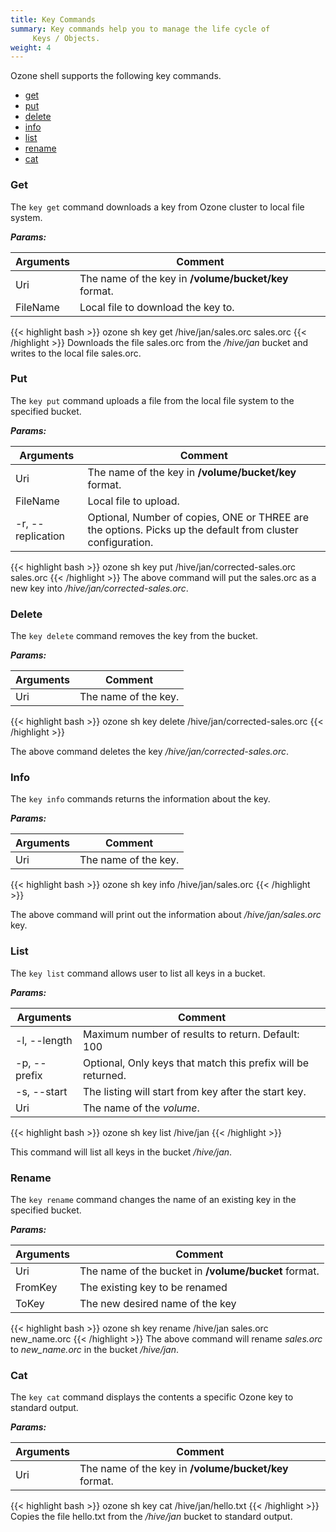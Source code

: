 ```yaml
---
title: Key Commands
summary: Key commands help you to manage the life cycle of
     Keys / Objects.
weight: 4
---
```

<!---
  Licensed to the Apache Software Foundation (ASF) under one or more
  contributor license agreements.  See the NOTICE file distributed with
  this work for additional information regarding copyright ownership.
  The ASF licenses this file to You under the Apache License, Version 2.0
  (the "License"); you may not use this file except in compliance with
  the License.  You may obtain a copy of the License at

      http://www.apache.org/licenses/LICENSE-2.0

  Unless required by applicable law or agreed to in writing, software
  distributed under the License is distributed on an "AS IS" BASIS,
  WITHOUT WARRANTIES OR CONDITIONS OF ANY KIND, either express or implied.
  See the License for the specific language governing permissions and
  limitations under the License.
-->


Ozone shell supports the following key commands.

  * [get](#get)
  * [put](#put)
  * [delete](#delete)
  * [info](#info)
  * [list](#list)
  * [rename](#rename)
  * [cat](#cat)


### Get

The `key get` command downloads a key from Ozone cluster to local file system.

***Params:***

| Arguments                      |  Comment                                |
|--------------------------------|-----------------------------------------|
|  Uri                           | The name of the key in **/volume/bucket/key** format.
|  FileName                      | Local file to download the key to.


{{< highlight bash >}}
ozone sh key get /hive/jan/sales.orc sales.orc
{{< /highlight >}}
Downloads the file sales.orc from the _/hive/jan_ bucket and writes to the
local file sales.orc.

### Put

The `key put` command uploads a file from the local file system to the specified bucket.

***Params:***


| Arguments                      |  Comment                                |
|--------------------------------|-----------------------------------------|
|  Uri                           | The name of the key in **/volume/bucket/key** format.
|  FileName                      | Local file to upload.
| -r, \-\-replication              | Optional, Number of copies, ONE or THREE are the options. Picks up the default from cluster configuration.

{{< highlight bash >}}
ozone sh key put /hive/jan/corrected-sales.orc sales.orc
{{< /highlight >}}
The above command will put the sales.orc as a new key into _/hive/jan/corrected-sales.orc_.

### Delete

The `key delete` command removes the key from the bucket.

***Params:***

| Arguments                      |  Comment                                |
|--------------------------------|-----------------------------------------|
|  Uri                           | The name of the key.

{{< highlight bash >}}
ozone sh key delete /hive/jan/corrected-sales.orc
{{< /highlight >}}

The above command deletes the key _/hive/jan/corrected-sales.orc_.


### Info

The `key info` commands returns the information about the key.

***Params:***

| Arguments                      |  Comment                                |
|--------------------------------|-----------------------------------------|
|  Uri                           | The name of the key.

{{< highlight bash >}}
ozone sh key info /hive/jan/sales.orc
{{< /highlight >}}

The above command will print out the information about _/hive/jan/sales.orc_
key.

### List

The `key list` command allows user to list all keys in a bucket.

***Params:***

| Arguments                      |  Comment                                |
|--------------------------------|-----------------------------------------|
| -l, \-\-length                   | Maximum number of results to return. Default: 100
| -p, \-\-prefix                   | Optional, Only keys that match this prefix will be returned.
| -s, \-\-start                    | The listing will start from key after the start key.
|  Uri                           | The name of the _volume_.

{{< highlight bash >}}
ozone sh key list /hive/jan
{{< /highlight >}}

This command will list all keys in the bucket _/hive/jan_.

### Rename

The `key rename` command changes the name of an existing key in the specified bucket.

***Params:***

| Arguments                      |  Comment                                |
|--------------------------------|-----------------------------------------|
|  Uri                           | The name of the bucket in **/volume/bucket** format.
|  FromKey                       | The existing key to be renamed
|  ToKey                         | The new desired name of the key

{{< highlight bash >}}
ozone sh key rename /hive/jan sales.orc new_name.orc
{{< /highlight >}}
The above command will rename _sales.orc_ to _new\_name.orc_ in the bucket _/hive/jan_.

### Cat

The `key cat` command displays the contents a specific Ozone key to standard output.

***Params:***

| Arguments                      |  Comment                                |
|--------------------------------|-----------------------------------------|
|  Uri                           | The name of the key in **/volume/bucket/key** format.


{{< highlight bash >}}
ozone sh key cat /hive/jan/hello.txt
{{< /highlight >}}
Copies the file hello.txt from the _/hive/jan_ bucket to standard output.
